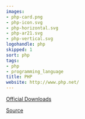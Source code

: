 ```yaml
---
images:
- php-card.png
- php-icon.svg
- php-horizontal.svg
- php-ar21.svg
- php-vertical.svg
logohandle: php
skipped: 1
sort: php
tags:
- php
- programming_language
title: PHP
website: http://www.php.net/
---
```


[Official Downloads](http://php.net/download-logos.php)

[Source](https://commons.wikimedia.org/wiki/File:PHP-logo.svg)
